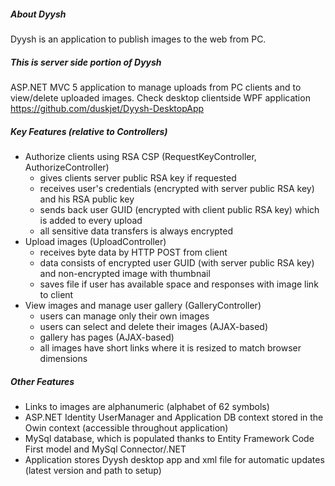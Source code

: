 ##### About Dyysh
Dyysh is an application to publish images to the web from PC.


##### This is server side portion of Dyysh
ASP.NET MVC 5 application to manage uploads from PC clients and to view/delete uploaded images.
Check desktop clientside WPF application https://github.com/duskjet/Dyysh-DesktopApp


##### Key Features (relative to Controllers)
* Authorize clients using RSA CSP (RequestKeyController, AuthorizeController)
  * gives clients server public RSA key if requested
  * receives user's credentials (encrypted with server public RSA key) and his RSA public key
  * sends back user GUID (encrypted with client public RSA key) which is added to every upload
  * all sensitive data transfers is always encrypted
* Upload images (UploadController)
  * receives byte data by HTTP POST from client
  * data consists of encrypted user GUID (with server public RSA key) and non-encrypted image with thumbnail
  * saves file if user has available space and responses with image link to client
* View images and manage user gallery (GalleryController)
  * users can manage only their own images
  * users can select and delete their images (AJAX-based)
  * gallery has pages (AJAX-based)
  * all images have short links where it is resized to match browser dimensions
  
##### Other Features
* Links to images are alphanumeric (alphabet of 62 symbols)
* ASP.NET Identity UserManager and Application DB context stored in the Owin context (accessible throughout application)
* MySql database, which is populated thanks to Entity Framework Code First model and MySql Connector/.NET
* Application stores Dyysh desktop app and xml file for automatic updates (latest version and path to setup)

